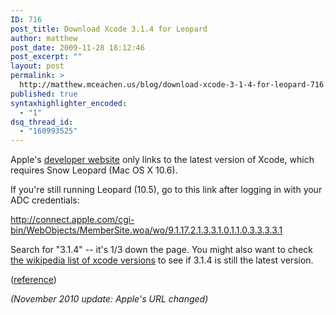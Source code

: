 ```yaml
---
ID: 716
post_title: Download Xcode 3.1.4 for Leopard
author: matthew
post_date: 2009-11-28 18:12:46
post_excerpt: ""
layout: post
permalink: >
  http://matthew.mceachen.us/blog/download-xcode-3-1-4-for-leopard-716.html
published: true
syntaxhighlighter_encoded:
  - "1"
dsq_thread_id:
  - "160993525"
---
```

Apple's <a href="https://developer.apple.com/mac/">developer website</a> only links to the latest version of Xcode, which requires Snow Leopard (Mac OS X 10.6). 

If you're still running Leopard (10.5), go to this link after logging in with your ADC credentials:

<a href="http://connect.apple.com/cgi-bin/WebObjects/MemberSite.woa/wo/9.1.17.2.1.3.3.1.0.1.1.0.3.3.3.3.1">http://connect.apple.com/cgi-bin/WebObjects/MemberSite.woa/wo/9.1.17.2.1.3.3.1.0.1.1.0.3.3.3.3.1</a>

Search for "3.1.4" -- it's 1/3 down the page. You might also want to check <a href="http://en.wikipedia.org/wiki/History_of_Xcode#Xcode_3.1.4">the wikipedia list of xcode versions</a> to see if 3.1.4 is still the latest version.

(<a href="http://lists.apple.com/archives/xcode-users/2009/Sep/msg00449.html">reference</a>)

<em>(November 2010 update: Apple's URL changed)</em>